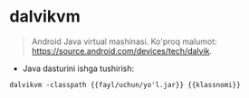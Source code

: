# dalvikvm

> Android Java virtual mashinasi.
> Ko'proq malumot: <https://source.android.com/devices/tech/dalvik>.

- Java dasturini ishga tushirish:

`dalvikvm -classpath {{fayl/uchun/yo'l.jar}} {{klassnomi}}`
